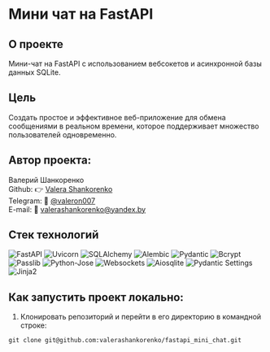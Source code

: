 # Мини чат на FastAPI

## О проекте
Мини-чат на FastAPI с использованием вебсокетов и асинхронной базы данных SQLite.

## Цель
Создать простое и эффективное веб-приложение для обмена сообщениями в реальном времени, которое поддерживает множество пользователей одновременно.

## Автор проекта:
Валерий Шанкоренко<br/>
Github: 👉 [Valera Shankorenko](https://github.com/valerashankorenko)<br/>
Telegram: 📱 [@valeron007](https://t.me/valeron007)<br/>
E-mail: 📧 valerashankorenko@yandex.by<br/>

## Стек технологий
![FastAPI](https://img.shields.io/badge/FastAPI-005571?style=flat-square&logo=fastapi&logoColor=white)
![Uvicorn](https://img.shields.io/badge/Uvicorn-003B2D?style=flat-square&logo=uvicorn&logoColor=white)
![SQLAlchemy](https://img.shields.io/badge/SQLAlchemy-3F4B3D?style=flat-square&logo=sqlalchemy&logoColor=white)
![Alembic](https://img.shields.io/badge/Alembic-0D4D3A?style=flat-square&logo=alembic&logoColor=white)
![Pydantic](https://img.shields.io/badge/Pydantic-4B8BBE?style=flat-square&logo=pydantic&logoColor=white)
![Bcrypt](https://img.shields.io/badge/Bcrypt-4B8BBE?style=flat-square&logo=python&logoColor=white)
![Passlib](https://img.shields.io/badge/Passlib-4B8BBE?style=flat-square&logo=python&logoColor=white)
![Python-Jose](https://img.shields.io/badge/Python%20Jose-4B8BBE?style=flat-square&logo=python&logoColor=white)
![Websockets](https://img.shields.io/badge/Websockets-4B8BBE?style=flat-square&logo=python&logoColor=white)
![Aiosqlite](https://img.shields.io/badge/Aiosqlite-4B8BBE?style=flat-square&logo=python&logoColor=white)
![Pydantic Settings](https://img.shields.io/badge/Pydantic%20Settings-4B8BBE?style=flat-square&logo=python&logoColor=white)
![Jinja2](https://img.shields.io/badge/Jinja2-4B8BBE?style=flat-square&logo=python&logoColor=white)

## Как запустить проект локально:
1. Клонировать репозиторий и перейти в его директорию в командной строке:
```shell
git clone git@github.com:valerashankorenko/fastapi_mini_chat.git
```